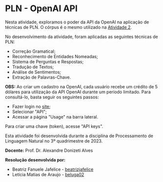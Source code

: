 # PLN - OpenAI API

Nesta atividade, exploramos o poder da API da OpenAI na aplicação de técnicas de PLN. O córpus é o mesmo utilizado na [Atividade 2](https://github.com/beatrizjafelice/PLN-Expressoes-Regulares).

No desenvolvimento da atividade, foram aplicadas as seguintes técnicas de PLN:
* Correção Gramatical;
* Reconhecimento de Entidades Nomeadas;
* Sistema de Perguntas e Respostas;
* Tradução de Textos;
* Análise de Sentimentos;
* Extração de Palavras-Chave.

**OBS:** Ao criar um cadastro na OpenAI, cada usuário recebe um crédito de 5 dólares para utilização da API OpenAI durante um período limitado. Para consultá-lo, basta seguir os seguintes passos:
* Fazer login no [site](https://openai.com/);
* Selecionar "API";
* Acessar a página "Usage" na barra lateral.

Para criar uma chave (token), acesse "API keys".

Esta atividade foi desenvolvida durante a disciplina de Processamento de Linguagem Natural no 3º quadrimestre de 2023.

**Docente:** Prof. Dr. Alexandre Donizeti Alves <br>

**Resolução desenvolvida por:**
* Beatriz Fanuele Jafelice - [beatrizjafelice ](https://github.com/beatrizjafelice)
* Letícia Matias de Araujo - [beluga02](https://github.com/beluga02)
